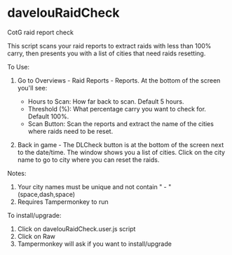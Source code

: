 # davelouRaidCheck
CotG raid report check

This script scans your raid reports to extract raids with less than 100% carry, then presents you with a list of cities that need raids resetting.

To Use:

1.  Go to Overviews - Raid Reports - Reports.  At the bottom of the screen you'll see:
    - Hours to Scan:  How far back to scan.  Default 5 hours.
    - Threshold (%):  What percentage carry you want to check for.  Default 100%.
    - Scan Button:    Scan the reports and extract the name of the cities where raids need to be reset.
  
2.  Back in game - The DLCheck button is at the bottom of the screen next to the date/time.
    The window shows you a list of cities.  Click on the city name to go to city where you
    can reset the raids.
    
Notes:
1.  Your city names must be unique and not contain " - " (space,dash,space)
2.  Requires Tampermonkey to run

To install/upgrade:

1.  Click on davelouRaidCheck.user.js script
2.  Click on Raw
3.  Tampermonkey will ask if you want to install/upgrade

